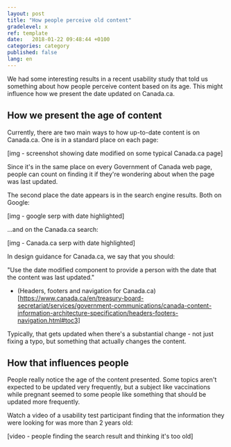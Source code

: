 ```yaml
---
layout: post
title: "How people perceive old content"
gradelevel: x
ref: template
date:   2018-01-22 09:48:44 +0100
categories: category
published: false
lang: en
---
```


We had some interesting results in a recent usability study that told us something about how people perceive content based on its age. This might influence how we present the date updated on Canada.ca.

## How we present the age of content

Currently, there are two main ways to how up-to-date content is on Canada.ca. One is in a standard place on each page:

[img - screenshot showing date modified on some typical Canada.ca page]

Since it's in the same place on every Government of Canada web page, people can count on finding it if they're wondering about when the page was last updated. 

The second place the date appears is in the search engine results. Both on Google:

[img - google serp with date highlighted]

...and on the Canada.ca search:

[img - Canada.ca serp with date highlighted]

In design guidance for Canada.ca, we say that you should:

"Use the date modified component to provide a person with the date that the content was last updated."

* (Headers, footers and navigation for Canada.ca)[https://www.canada.ca/en/treasury-board-secretariat/services/government-communications/canada-content-information-architecture-specification/headers-footers-navigation.html#toc3]

Typically, that gets updated when there's a substantial change - not just fixing a typo, but something that actually changes the content. 

## How that influences people

People really notice the age of the content presented. Some topics aren't expected to be updated very frequently, but a subject like vaccinations while pregnant seemed to some people like something that should be updated more frequently. 

Watch a video of a usability test participant finding that the information they were looking for was more than 2 years old:

[video - people finding the search result and thinking it's too old]

